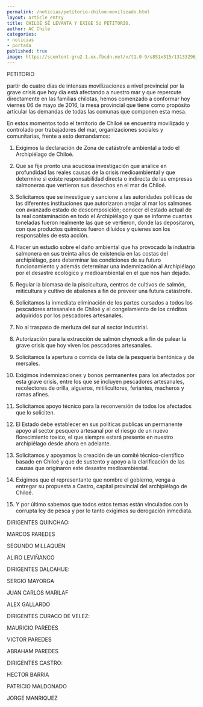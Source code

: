 ```yaml
---
permalink: /noticias/petitorio-chiloe-movilizado.html
layout: article_entry
title: CHILOÉ SE LEVANTA Y EXIGE SU PETITORIO.
author: AC Chile
categories: 
- noticias
- portada
published: true
image: https://scontent-gru2-1.xx.fbcdn.net/v/t1.0-9/s851x315/13133296_10154058888336397_7478634762613147291_n.jpg?oh=07535b146d2d7303090f08797817dee3&oe=57DD885D
---
```


PETITORIO

 partir de cuatro días de intensas movilizaciones a nivel provincial por la grave crisis que hoy día está afectando a nuestro mar y que repercute directamente en las familias chilotas, hemos comenzado a conformar hoy viernes 06 de mayo de 2016, la mesa provincial que tiene como propósito articular las demandas de todas las comunas que componen esta mesa.

En estos momentos todo el territorio de Chiloé se encuentra movilizado y controlado por trabajadores del mar, organizaciones sociales y comunitarias, frente a esto demandamos:

1. Exigimos la declaración de Zona de catástrofe ambiental a todo el Archipiélago de Chiloé.

2. Que se fije pronto una acuciosa investigación que analice en profundidad las reales causas de la crisis medioambiental y que determine si existe responsabilidad directa o indirecta de las empresas salmoneras que vertieron sus desechos en el mar de Chiloé.

3. Solicitamos que se investigue y sancione a las autoridades políticas de las diferentes instituciones que autorizaron arrojar al mar los salmones con avanzado estado de descomposición; conocer el estado actual de la real contaminación en todo el Archipiélago y que se informe cuantas toneladas fueron realmente las que se vertieron, donde las depositaron, con que productos químicos fueron diluidos y quienes son los responsables de esta acción.

4. Hacer un estudio sobre el daño ambiental que ha provocado la industria salmonera en sus treinta años de existencia en las costas del archipiélago, para determinar las condiciones de su futuro funcionamiento y además determinar una indemnización al Archipiélago por el desastre ecológico y medioambiental en el que nos han dejado.

5. Regular la biomasa de la piscicultura, centros de cultivos de salmón, miticultura y cultivo de abalones a fin de preveer una futura catástrofe.

6. Solicitamos la inmediata eliminación de los partes cursados a todos los pescadores artesanales de Chiloé y el congelamiento de los créditos adquiridos por los pescadores artesanales.

7. No al traspaso de merluza del sur al sector industrial.

8. Autorización para la extracción de salmón chynook a fin de palear la grave crisis que hoy viven los pescadores artesanales.

9. Solicitamos la apertura o corrida de lista de la pesquería bentónica y de mersales.

10. Exigimos indemnizaciones y bonos permanentes para los afectados por esta grave crisis, entre los que se incluyen pescadores artesanales, recolectores de orilla, algueros, mitilicultores, feriantes, macheros y ramas afines.

11. Solicitamos apoyo técnico para la reconversión de todos los afectados que lo soliciten.

12. El Estado debe establecer en sus políticas publicas un permanente apoyo al sector pesquero artesanal por el riesgo de un nuevo florecimiento toxico, el que siempre estará presente en nuestro archipiélago desde ahora en adelante.

13. Solicitamos y apoyamos la creación de un comité técnico-científico basado en Chiloé y que de sustento y apoyo a la clarificación de las causas que originaron este desastre medioambiental.

14. Exigimos que el representante que nombre el gobierno, venga a entregar su propuesta a Castro, capital provincial del archipiélago de Chiloé.

15. Y por último sabemos que todos estos temas están vinculados con la corrupta ley de pesca y por lo tanto exigimos su derogación inmediata.

DIRIGENTES QUINCHAO:

MARCOS PAREDES

SEGUNDO MILLAQUEN

ALIRO LEVIÑANCO

DIRIGENTES DALCAHUE:

SERGIO MAYORGA

JUAN CARLOS MARILAF

ALEX GALLARDO

DIRIGENTES CURACO DE VELEZ:

MAURICIO PAREDES 

VICTOR PAREDES

ABRAHAM PAREDES

DIRIGENTES CASTRO:

HECTOR BARRIA

PATRICIO MALDONADO

JORGE MANRIQUEZ
